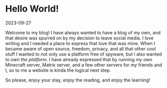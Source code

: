 # Hello World!

2023-09-27

Welcome to my blog! I have always wanted to have a blog of my own, and that desire was spurred on by my decision to leave social media. I love writing and I needed a place to express that love that was mine. When I became aware of open source, freedom, privacy, and all that other cool stuff I wanted to not only use a platform free of spyware, but I also wanted to *own the platform*. I have already expressed that by running my own Minecraft server, Matrix server, and a few other servers for my friends and I, so to me a website is kinda the logical next step.

So please, enjoy your stay, enjoy the reading, and enjoy the learning!